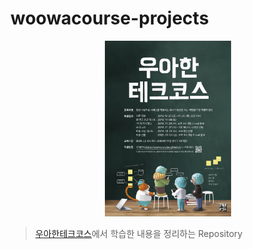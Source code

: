 # woowacourse-projects
<p align="center">
    <img src="./wooteco-cover.jpg" alt="우아한 테크코스 포스터" width="40%" />
</p>

>  [우아한테크코스](https://woowacourse.github.io/)에서 학습한 내용을 정리하는 Repository
<br/>
